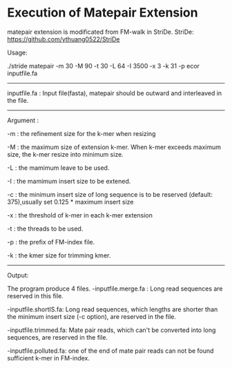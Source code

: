 # Execution of Matepair Extension
matepair extension is modificated from FM-walk in StriDe.
StriDe: https://github.com/ythuang0522/StriDe

Usage:

./stride matepair -m 30 -M 90 -t 30 -L 64 -I 3500 -x 3 -k 31 -p ecor inputfile.fa

----------------------------------------------------------------------------------------------
inputfile.fa : Input file(fasta), matepair should be outward and interleaved in the file.

----------------------------------------------------------------------------------------------

Argument : 

-m : the refinement size for the k-mer when resizing 

-M : the maximum size of extension k-mer. When k-mer exceeds maximum size, the k-mer resize into minimum size.

-L : the mamimum leave to be used.

-I : the mamimum insert size to be extened.

-c : the minimum insert size of long sequence is to be reserved (default: 375),usually set 0.125 * maximum insert size

-x : the threshold of k-mer in each k-mer extension

-t : the threads to be used. 

-p : the prefix of FM-index file.

-k : the kmer size for trimming kmer.

----------------------------------------------------------------------------------------------

Output:

The program produce 4 files.
-inputfile.merge.fa : Long read sequences are reserved in this file.

-inputfile.shortIS.fa: Long read sequences, which lengths are shorter than the minimum insert size (-c option), are reserved in the file.

-inputfile.trimmed.fa: Mate pair reads, which can't be converted into long sequences, are reserved in the file.

-inputfile.polluted.fa:  one of the end of mate pair reads can not be found sufficient k-mer in FM-index.
